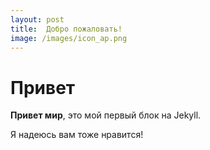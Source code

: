 ```yaml
---
layout: post
title:  Добро пожаловать!
image: /images/icon_ap.png
---
```

# Привет

**Привет мир**, это мой первый блок на Jekyll.

Я надеюсь вам тоже нравится!
